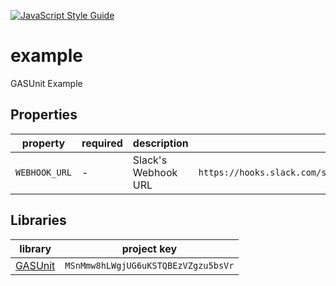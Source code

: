 [![JavaScript Style Guide](https://img.shields.io/badge/code_style-standard-brightgreen.svg)](https://standardjs.com)

# example
GASUnit Example

## Properties
|property|required|description|example|
|---|---|---|---|
|`WEBHOOK_URL`|-|Slack's Webhook URL|`https://hooks.slack.com/services/T00000000/B00000000/XXXXXXXXXXXXXXXXXXXXXXXX`|

## Libraries
|library|project key|
|---|---|
|[GASUnit](https://github.com/gasunit/GASUnit)|`MSnMmw8hLWgjUG6uKSTQBEzVZgzu5bsVr`|
